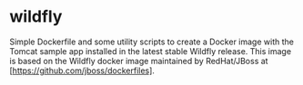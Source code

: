 wildfly
=============

Simple Dockerfile and some utility scripts to create a Docker image with
the Tomcat sample app installed in the latest stable Wildfly release.
This image is based on the Wildfly docker image maintained by RedHat/JBoss
at [https://github.com/jboss/dockerfiles].
